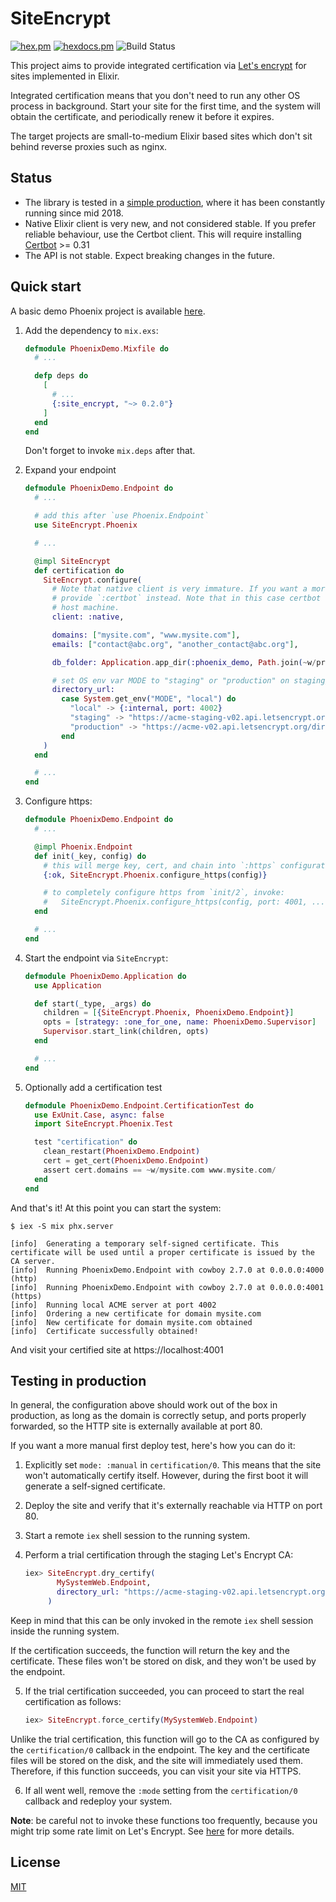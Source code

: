 # SiteEncrypt

[![hex.pm](https://img.shields.io/hexpm/v/parent.svg?style=flat-square)](https://hex.pm/packages/site_encrypt)
[![hexdocs.pm](https://img.shields.io/badge/docs-latest-green.svg?style=flat-square)](https://hexdocs.pm/site_encrypt/)
![Build Status](https://github.com/sasa1977/site_encrypt/workflows/site_encrypt/badge.svg)

This project aims to provide integrated certification via [Let's encrypt](https://letsencrypt.org/) for sites implemented in Elixir.

Integrated certification means that you don't need to run any other OS process in background. Start your site for the first time, and the system will obtain the certificate, and periodically renew it before it expires.

The target projects are small-to-medium Elixir based sites which don't sit behind reverse proxies such as nginx.

## Status

- The library is tested in a [simple production](https://www.theerlangelist.com), where it has been constantly running since mid 2018.
- Native Elixir client is very new, and not considered stable. If you prefer reliable behaviour, use the Certbot client. This will require installing [Certbot](https://certbot.eff.org/) >= 0.31
- The API is not stable. Expect breaking changes in the future.

## Quick start

A basic demo Phoenix project is available [here](https://github.com/sasa1977/site_encrypt/tree/master/demos/phoenix).

1. Add the dependency to `mix.exs`:

    ```elixir
    defmodule PhoenixDemo.Mixfile do
      # ...

      defp deps do
        [
          # ...
          {:site_encrypt, "~> 0.2.0"}
        ]
      end
    end
    ```

    Don't forget to invoke `mix.deps` after that.

1. Expand your endpoint

    ```elixir
    defmodule PhoenixDemo.Endpoint do
      # ...

      # add this after `use Phoenix.Endpoint`
      use SiteEncrypt.Phoenix

      # ...

      @impl SiteEncrypt
      def certification do
        SiteEncrypt.configure(
          # Note that native client is very immature. If you want a more stable behaviour, you can
          # provide `:certbot` instead. Note that in this case certbot needs to be installed on the
          # host machine.
          client: :native,

          domains: ["mysite.com", "www.mysite.com"],
          emails: ["contact@abc.org", "another_contact@abc.org"],

          db_folder: Application.app_dir(:phoenix_demo, Path.join(~w/priv site_encrypt/)),

          # set OS env var MODE to "staging" or "production" on staging/production hosts
          directory_url:
            case System.get_env("MODE", "local") do
              "local" -> {:internal, port: 4002}
              "staging" -> "https://acme-staging-v02.api.letsencrypt.org/directory"
              "production" -> "https://acme-v02.api.letsencrypt.org/directory"
            end
        )
      end

      # ...
    end
    ```

1. Configure https:

    ```elixir
    defmodule PhoenixDemo.Endpoint do
      # ...

      @impl Phoenix.Endpoint
      def init(_key, config) do
        # this will merge key, cert, and chain into `:https` configuration from config.exs
        {:ok, SiteEncrypt.Phoenix.configure_https(config)}

        # to completely configure https from `init/2`, invoke:
        #   SiteEncrypt.Phoenix.configure_https(config, port: 4001, ...)
      end

      # ...
    end
    ```

1. Start the endpoint via `SiteEncrypt`:

    ```elixir
    defmodule PhoenixDemo.Application do
      use Application

      def start(_type, _args) do
        children = [{SiteEncrypt.Phoenix, PhoenixDemo.Endpoint}]
        opts = [strategy: :one_for_one, name: PhoenixDemo.Supervisor]
        Supervisor.start_link(children, opts)
      end

      # ...
    end
    ```

1. Optionally add a certification test

    ```elixir
    defmodule PhoenixDemo.Endpoint.CertificationTest do
      use ExUnit.Case, async: false
      import SiteEncrypt.Phoenix.Test

      test "certification" do
        clean_restart(PhoenixDemo.Endpoint)
        cert = get_cert(PhoenixDemo.Endpoint)
        assert cert.domains == ~w/mysite.com www.mysite.com/
      end
    end
    ```

And that's it! At this point you can start the system:

```text
$ iex -S mix phx.server

[info]  Generating a temporary self-signed certificate. This certificate will be used until a proper certificate is issued by the CA server.
[info]  Running PhoenixDemo.Endpoint with cowboy 2.7.0 at 0.0.0.0:4000 (http)
[info]  Running PhoenixDemo.Endpoint with cowboy 2.7.0 at 0.0.0.0:4001 (https)
[info]  Running local ACME server at port 4002
[info]  Ordering a new certificate for domain mysite.com
[info]  New certificate for domain mysite.com obtained
[info]  Certificate successfully obtained!
```

And visit your certified site at https://localhost:4001

## Testing in production

In general, the configuration above should work out of the box in production, as long as the domain is correctly setup, and ports properly forwarded, so the HTTP site is externally available at port 80.

If you want a more manual first deploy test, here's how you can do it:

1. Explicitly set `mode: :manual` in `certification/0`. This means that the site won't automatically certify itself. However, during the first boot it will generate a self-signed certificate.

2. Deploy the site and verify that it's externally reachable via HTTP on port 80.

3. Start a remote `iex` shell session to the running system.

4. Perform a trial certification through the staging Let's Encrypt CA:

    ```elixir
    iex> SiteEncrypt.dry_certify(
           MySystemWeb.Endpoint,
           directory_url: "https://acme-staging-v02.api.letsencrypt.org/directory"
         )
    ```

  Keep in mind that this can be only invoked in the remote `iex` shell session inside the running system.

  If the certification succeeds, the function will return the key and the certificate. These files won't be stored on disk, and they won't be used by the endpoint.

5. If the trial certification succeeded, you can proceed to start the real certification as follows:

    ```elixir
    iex> SiteEncrypt.force_certify(MySystemWeb.Endpoint)
    ```

  Unlike the trial certification, this function will go to the CA as configured by the `certification/0` callback in the endpoint. The key and the certificate files will be stored on the disk, and the site will immediately used them. Therefore, if this function succeeds, you can visit your site via HTTPS.

6. If all went well, remove the `:mode` setting from the `certification/0` callback and redeploy your system.

__Note__: be careful not to invoke these functions too frequently, because you might trip some rate limit on Let's Encrypt. See [here](https://letsencrypt.org/docs/rate-limits/) for more details.


## License

[MIT](./LICENSE)
